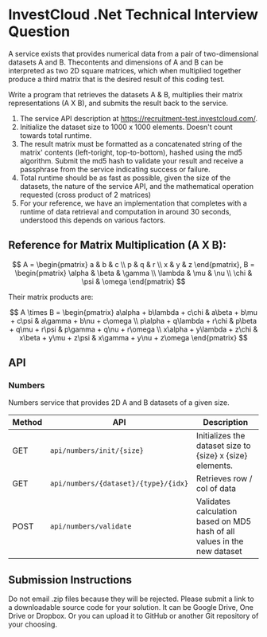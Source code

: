 # InvestCloud .Net Technical Interview Question
A service exists that provides numerical data from a pair of two-dimensional datasets A and B. Thecontents and dimensions of A and B can be interpreted as two 2D square matrices, which when multiplied together produce a third matrix that is the desired result of this coding test.

Write a program that retrieves the datasets A & B, multiplies their matrix representations (A X B), and submits the result back to the service.

1. The service API description at https://recruitment-test.investcloud.com/.
2. Initialize the dataset size to 1000 x 1000 elements. Doesn't count towards total runtime.
3. The result matrix must be formatted as a concatenated string of the matrix' contents (left-toright, top-to-bottom), hashed using the md5 algorithm. Submit the md5 hash to validate your result and receive a passphrase from the service indicating success or failure.
4. Total runtime should be as fast as possible, given the size of the datasets, the nature of the service API, and the mathematical operation requested (cross product of 2 matrices)
5. For your reference, we have an implementation that completes with a runtime of data
retrieval and computation in around 30 seconds, understood this depends on various factors.

## Reference for Matrix Multiplication (A X B):

$$  A = \begin{pmatrix}
    a & b & c \\
    p & q & r \\
    x & y & z
    \end{pmatrix},
    B = \begin{pmatrix}
    \alpha & \beta & \gamma \\
    \lambda & \mu & \nu \\
    \chi & \psi & \omega
    \end{pmatrix}
$$

Their matrix products are:

$$
    A \times B = \begin{pmatrix}
    a\alpha + b\lambda + c\chi & a\beta + b\mu + c\psi & a\gamma + b\nu + c\omega \\
    p\alpha + q\lambda + r\chi & p\beta + q\mu + r\psi & p\gamma + q\nu + r\omega \\
    x\alpha + y\lambda + z\chi & x\beta + y\mu + z\psi & x\gamma + y\nu + z\omega
    \end{pmatrix}
$$

## API

### Numbers

Numbers service that provides 2D A and B datasets of a given size.

| Method | API | Description |
| --- | --- | --- |
| GET | `api/numbers/init/{size}` | Initializes the dataset size to {size} x {size} elements. |
| GET | `api/numbers/{dataset}/{type}/{idx}` | Retrieves row / col of data |
| POST | `api/numbers/validate` | Validates calculation based on MD5 hash of all values in the new dataset |

## Submission Instructions

Do not email .zip files because they will be rejected.
Please submit a link to a downloadable source code for your solution. It can be Google Drive, One Drive or Dropbox. Or you can upload it to GitHub or another Git repository of your choosing.
